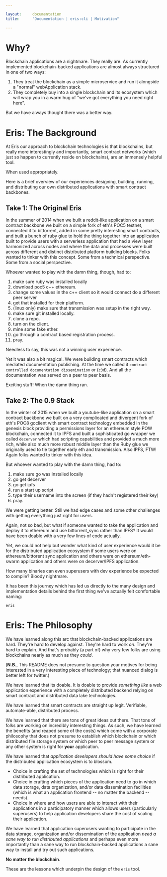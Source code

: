 ```yaml
---

layout:     documentation
title:      "Documentation | eris:cli | Motivation"

---
```


# Why?

Blockchain applications are a nightmare. They really are. As currently implemented blockchain-backed applications are almost always structured in one of two ways:

1. They treat the blockchain as a simple microservice and run it alongside a "normal" webApplication stack.
2. They completely buy into a single blockchain and its ecosystem which will wrap you in a warm hug of "we've got everything you need right here".

But we have always thought there was a better way.

# Eris: The Background

At Eris our approach to blockchain technologies is that blockchains, but really more interestingly and importantly, smart contract networks (which just so happen to currently reside on blockchains), are an immensely helpful tool.

When used appropriately.

Here is a brief overview of our experiences designing, building, running, and distributing our own distributed applications with smart contract backbones.

## Take 1: The Original Eris

In the summer of 2014 when we built a reddit-like application on a smart contract backbone we built on a simple fork of eth's POC5 testnet, connected it to bittorrent, added in some pretty interesting smart contracts, and built a bunch of ruby glue to hold the thing together into an application built to provide users with a serverless application that had a view layer harmonized across nodes and where the data and processes were built across different and distinct distributed platform building blocks. Folks wanted to tinker with this concept. Some from a technical perspective. Some from a social perspective.

Whoever wanted to play with the damn thing, though, had to:

1. make sure ruby was installed locally
2. download poc5 c++ ethereum.
3. change some values in the c++ client so it would connect do a different peer server
4. get that installed for their platform.
5. (linux only) make sure that transmission was setup in the right way.
6. make sure git installed locally.
7. clone a repo.
8. turn on the client.
9. mine some fake ether.
10. go through a contract based registration process.
11. pray.

Needless to say, this was not a winning user experience.

Yet it was also a bit magical. We were building smart contracts which mediated documentation publishing. At the time we called it `contract controlled documentation dissemination` or (`c3d`). And all the documentation was served on a peer to peer basis.

Exciting stuff! When the damn thing ran.

## Take 2: The 0.9 Stack

In the winter of 2015 when we built a youtube-like application on a smart contract backbone we built on a very complicated and divergent fork of eth's POC8 goclient with smart contract technology embedded in the genesis block providing a permissions layer for an ethereum style POW blockchain, connected it to IPFS and built a sophisticated go wrapper we called `decerver` which had scripting capabilities and provided a much more rich, while also much more robust middle layer than the Ruby glue we originally used to tie together early eth and transmission. Also IPFS, FTW! Again folks wanted to tinker with this idea.

But whoever wanted to play with the damn thing, had to:

1. make sure go was installed locally
2. go get decerver
3. go get ipfs
4. run a start up script
5. type their username into the screen (if they hadn't registered their key)
6. pray.

We were getting better. Still we had edge cases and some other challenges with getting everything just right for users.

Again, not so bad, but what if someone wanted to take the application and deploy it to ethereum and use bittorrent_sync rather than IPFS? It would have been doable with a very few lines of code actually.

Yet, we could not help but wonder what kind of user experience would it be for the distributed application ecosystem if some users were on ethereum/bittorent sync application and others were on ethereum/eth-swarm application and others were on decerver/IPFS application.

How many binaries can even superusers with dev experience be expected to compile? Bloody nightmare.

It has been this journey which has led us directly to the many design and implementation details behind the first thing we've actually felt comfortable naming:

```
eris
```

# Eris: The Philosophy

We have learned along this arc that blockchain-backed applications are hard. They're hard to develop against. They're hard to work *on*. They're hard to explain. And that's probably (a part of) why very few folks are using blockchains nearly as much as they *could*.

(**N.B.**, This README does not presume to question your motives for being interested in a very interesting piece of technology; that nuanced dialog is better left for twitter.)

We have learned that its doable. It is doable to provide *something like* a web application experience with a completely distributed backend relying on smart contract and distributed data lake technologies.

We have learned that smart contracts are straight up legit. Verifiable, automate-able, distributed process.

We have learned that there are tons of great ideas out there. That tons of folks are working on incredibly interesting things. As such, we have learned the benefits (and reaped some of the costs) which come with a corporate philosophy that does not presume to establish which blockchain or which distributed file storage system or which peer to peer message system or any other system is right for **your** application.

We have learned that *application developers should have some choice* if the distributed application ecosystem is to blossom.

* Choice in crafting the set of technologies which is right for their distributed application.
* Choice in crafting which pieces of the application need to go in which data storage, data organization, and/or data dissemination facilities (which is what an application frontend -- no matter the backend -- needs).
* Choice in where and how users are able to interact with their applications in a participatory manner which allows users (particularly superusers) to help application developers share the cost of scaling their application.

We have learned that application superusers wanting to participate in the data storage, organization and/or dissemination of the application *need a sane way to run distributed applications* and perhaps even more importantly than a sane way to run blockchain-backed applications a sane way to install and try out such applications.

**No matter the blockchain**.

These are the lessons which underpin the design of the `eris` tool.